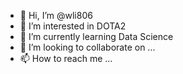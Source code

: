 - 👋 Hi, I’m @wli806
- 👀 I’m interested in DOTA2
- 🌱 I’m currently learning Data Science
- 💞️ I’m looking to collaborate on ...
- 📫 How to reach me ...

<!---
wli806/wli806 is a ✨ special ✨ repository because its `README.md` (this file) appears on your GitHub profile.
You can click the Preview link to take a look at your changes.
--->
